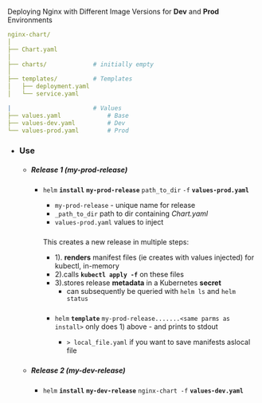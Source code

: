 Deploying Nginx with Different Image Versions for **Dev** and **Prod** Environments

```yaml
nginx-chart/
│
├── Chart.yaml    
│
├── charts/             # initially empty
│
├── templates/          # Templates
│   ├── deployment.yaml   
│   └── service.yaml

|                       # Values
├── values.yaml             # Base 
├── values-dev.yaml         # Dev 
└── values-prod.yaml        # Prod 
```

- ### Use
    - ##### Release 1 (_my-prod-release_)
        ###
        - `helm` **`install`** **`my-prod-release`** `path_to_dir` `-f` **`values-prod.yaml`**
    
            - `my-prod-release` - unique name for release
            - `_path_to_dir` path to dir containing  _Chart.yaml_
            - `values-prod.yaml` values to inject 

            ###
            This creates a new release in multiple steps:
            - 1). **renders** manifest files (ie creates with values injected)  for kubectl, in-memory
            - 2).calls **`kubectl apply -f`** on these files
            - 3).stores release **metadata** in a Kubernetes **secret** 
                - can subsequently be queried with `helm ls` and `helm status`
        
            ###
            - `helm` **`template`** `my-prod-release.......<same parms as install>`
                only does 1) above - and prints to stdout

                - `> local_file.yaml` 
                    if you want to save manifests aslocal file
    ###
    - ##### Release 2 (_my-dev-release_)
        - `helm` **`install`** **`my-dev-release`** `nginx-chart -f` **`values-dev.yaml`**



